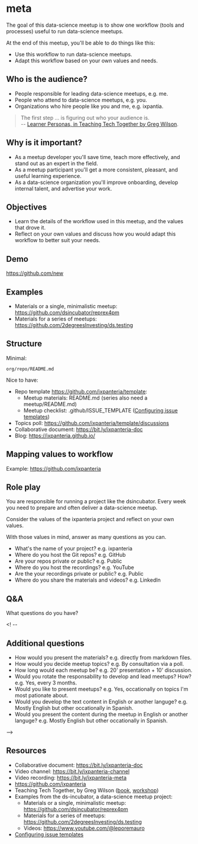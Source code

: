 # meta

The goal of this data-science meetup is to show one workflow (tools and processes) useful to run data-science meetups. 

At the end of this meetup, you'll be able to do things like this:

* Use this workflow to run data-science meetups.
* Adapt this workflow based on your own values and needs.

## Who is the audience?

* People responsible for leading data-science meetups, e.g. me. 
* People who attend to data-science meetups, e.g. you.
* Organizations who hire people like you and me, e.g. ixpantia.

> The first step ... is figuring out who your audience is.  
> -- [Learner Personas, in Teaching Tech Together by Greg Wilson](https://teachtogether.tech/en/index.html#s:process-personas).

## Why is it important?

* As a meetup developer you'll save time, teach more effectively, and stand out as an expert in the field.
* As a meetup participant you'll get a more consistent, pleasant, and useful learning experience.
* As a data-science organization you'll improve onboarding, develop internal talent, and advertise your work.

## Objectives

* Learn the details of the workflow used in this meetup, and the values that drove it.
* Reflect on your own values and discuss how you would adapt this workflow to better suit your needs.

## Demo

https://github.com/new

## Examples

  * Materials or a single, minimalistic meetup: https://github.com/dsincubator/reprex4pm
  * Materials for a series of meetups: https://github.com/2degreesInvesting/ds.testing

## Structure

Minimal:

```
org/repo/README.md
```

Nice to have:

* Repo template https://github.com/ixpanteria/template:
  * Meetup materials: README.md (series also need a meetup/README.md)
  * Meetup checklist: .github/ISSUE_TEMPLATE ([Configuring issue templates](https://docs.github.com/en/communities/using-templates-to-encourage-useful-issues-and-pull-requests/configuring-issue-templates-for-your-repository))
* Topics poll: https://github.com/ixpanteria/template/discussions
* Collaborative document: https://bit.ly/ixpanteria-doc
* Blog: https://ixpanteria.github.io/

## Mapping values to workflow

Example: https://github.com/ixpanteria

## Role play

You are responsible for running a project like the dsincubator. Every week you need to prepare and often deliver a data-science meetup.

Consider the values of the ixpanteria project and reflect on your own values. 

With those values in mind, answer as many questions as you can.

* What's the name of your project? e.g. ixpanteria
* Where do you host the Git repos? e.g. GitHub
* Are your repos private or public? e.g. Public
* Where do you host the recordings? e.g. YouTube
* Are the your recordings private or public? e.g. Public
* Where do you share the materials and videos? e.g. LinkedIn

## Q&A

What questions do you have?

<! -- 

## Additional questions

  * How would you present the materials? e.g. directly from markdown files.
  * How would you decide meetup topics? e.g. By consultation via a poll.
  * How long would each meetup be? e.g. 20' presentation + 10' discussion.
  * Would you rotate the responsability to develop and lead meetups? How? e.g. Yes, every 3 months.
  * Would you like to present meetups? e.g. Yes, occationally on topics I'm most pationate about.
  * Would you develop the text content in English or another languge? e.g. Mostly English but other occationally in Spanish.
  * Would you present the content during the meetup in English or another languge?  e.g. Mostly English but other occationally in Spanish.

-->

## Resources

* Collaborative document: https://bit.ly/ixpanteria-doc
* Video channel: https://bit.ly/ixpanteria-channel
* Video recording: https://bit.ly/ixpanteria-meta
* https://github.com/ixpanteria
* Teaching Tech Together, by Greg Wilson ([book](https://teachtogether.tech/), [workshop](https://drive.google.com/drive/folders/1LVcmp48Ym0c6pA9GOT6TrCa47RU1ugaV))
* Examples from the ds-incubator, a data-science meetup project:
  * Materials or a single, minimalistic meetup: https://github.com/dsincubator/reprex4pm
  * Materials for a series of meetups: https://github.com/2degreesInvesting/ds.testing
  * Videos: https://www.youtube.com/@leporemauro
* [Configuring issue templates](https://docs.github.com/en/communities/using-templates-to-encourage-useful-issues-and-pull-requests/configuring-issue-templates-for-your-repository)
